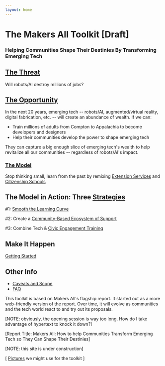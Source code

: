 ```yaml
---
layout: home
---
```

# The Makers All Toolkit  [Draft]
### Helping Communities Shape Their Destinies By Transforming Emerging Tech

## [The Threat](pages/intro/10-threat-opportunity.html)
Will robots/AI destroy millions of jobs? 

## [The Opportunity](pages/intro/10-threat-opportunity.html)
In the next 20 years, emerging tech -- robots/AI, augmented/virtual reality, digital fabrication, etc.  -- will create an abundance of wealth. If we can:
- Train millions of adults from Compton to Appalachia to become developers and designers
- Help their communities develop the power to shape emerging tech

They can capture a big enough slice of emerging tech's wealth to help revitalize all our communities -- regardless of robots/AI's impact.

### [The Model]()
Stop thinking small, learn from the past by remixing [Extension Services]() and [Citizenship Schools]()

## The Model in Action: Three [Strategies](pages/strategies.html)

\#1: [Smooth the Learning Curve](pages/30-smooth/00-index.html)

\#2: Create a [Community-Based Ecosystem of Support](pages/50-support/00-index.html)

\#3: Combine Tech &amp; [Civic Engagement Training](pages/70-civic/00-index.html)

## Make It Happen
[Getting Started](pages/90-organize/00-index.html)

## Other Info
- [Caveats and Scope](50-caveats-scope.html)
- [FAQ](pages/FAQ.html)


This toolkit is based on Makers All's flagship report. It started out as a more web-friendly version of the report. Over time, it will evolve as communities and the tech world react to and try out its proposals.



[NOTE: obviously, the opening session is way too long. How do I take advantage of hypertext to knock it down?]

[Report Title:
Makers All: How to help Communities Transform Emerging Tech so They Can Shape Their Destinies]

 <!-- ![alt text](../assets/images/Makers-All-Butterfly.png "test") -->




[NOTE: this site is under construction]

[ [Pictures](pix/) we might use for the toolkit ]